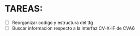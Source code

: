 # TAREAS:

- [ ] Reorganizar codigo y estructura del tfg
- [ ] Buscar informacion respecto a la interfaz CV-X-IF de CVA6

